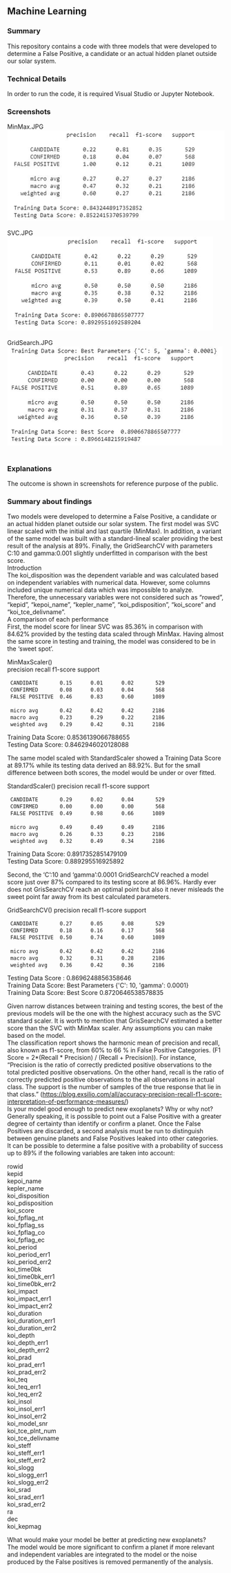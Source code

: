 ## Machine Learning
### Summary
This repository contains a code with three models that were developed to determine a False Positive, a candidate or an actual hidden planet outside our solar system. <br>
### Technical Details
In order to run the code, it is required Visual Studio or Jupyter Notebook.<br>
### Screenshots
MinMax.JPG<br>
![MinMax](MinMax.JPG)<br><br>
SVC.JPG<br>
![SVC](SVC.JPG)<br><br>
GridSearch.JPG<br>
![GridSearch](GridSearch.JPG)<br><br>
### Explanations<br>
The outcome is shown in screenshots for reference purpose of the public.<br>

### Summary about findings<br>
Two models were developed to determine a False Positive, a candidate or an actual hidden planet outside our solar system. The first model was SVC linear scaled with the initial and last quartile (MinMax). In addition, a variant of the same model was built with a standard-lineal scaler providing the best result of the analysis at 89%. Finally, the GridSearchCV with parameters C:10 and gamma:0.001 slightly underfitted in comparison with the best score. <br>
Introduction <br>
The koi_disposition was the dependent variable and was calculated based on independent variables with numerical data. However, some columns included unique numerical data which was impossible to analyze. Therefore, the unnecessary variables were not considered such as “rowed”, “kepid”, “kepoi_name”, “kepler_name”, “koi_pdisposition”, “koi_score” and “koi_tce_delivname”. <br>
A comparison of each performance <br>
First, the model score for linear SVC was 85.36% in comparison with 84.62% provided by the testing data scaled through MinMax. Having almost the same score in testing and training, the model was considered to be in the ‘sweet spot’.  <br>

MinMaxScaler()<br>
                precision    recall  f1-score   support

     CANDIDATE       0.15      0.01      0.02       529
     CONFIRMED       0.08      0.03      0.04       568
     FALSE POSITIVE  0.46      0.83      0.60      1089

     micro avg       0.42      0.42      0.42      2186
     macro avg       0.23      0.29      0.22      2186
     weighted avg    0.29      0.42      0.31      2186

Training Data Score: 0.8536139066788655<br>
Testing Data Score: 0.8462946020128088<br>

The same model scaled with StandardScaler showed a Training Data Score at 89.17% while its testing data derived an 88.92%. But for the small difference between both scores, the model would be under or over fitted. <br>

StandardScaler()
                precision    recall  f1-score   support

     CANDIDATE       0.29      0.02      0.04       529
     CONFIRMED       0.00      0.00      0.00       568
     FALSE POSITIVE  0.49      0.98      0.66      1089

     micro avg       0.49      0.49      0.49      2186
     macro avg       0.26      0.33      0.23      2186
     weighted avg    0.32      0.49      0.34      2186

Training Data Score: 0.8917352851479109<br>
Testing Data Score: 0.889295516925892<br>

Second, the ‘C’:10 and ‘gamma’:0.0001 GridSearchCV reached a model score just over 87% compared to its testing score at 86.96%. Hardly ever does not GrisSearchCV reach an optimal point but also it never misleads the sweet point far away from its best calculated parameters. <br>

GridSearchCV()
                precision    recall  f1-score   support

     CANDIDATE       0.27      0.05      0.08       529
     CONFIRMED       0.18      0.16      0.17       568
     FALSE POSITIVE  0.50      0.74      0.60      1089

     micro avg       0.42      0.42      0.42      2186
     macro avg       0.32      0.31      0.28      2186
     weighted avg    0.36      0.42      0.36      2186

Testing Data Score : 0.8696248856358646 <br>
Training Data Score: Best Parameters {'C': 10, 'gamma': 0.0001}<br>
Training Data Score: Best Score  0.8720646538578835<br>

Given narrow distances between training and testing scores, the best of the previous models will be the one with the highest accuracy such as the SVC standard scaler. It is worth to mention that GrisSearchCV estimated a better score than the SVC with MinMax scaler. 
Any assumptions you can make based on the model.<br>
The classification report shows the harmonic mean of precision and recall, also known as f1-score, from 60% to 66 % in False Positive Categories. (F1 Score = 2*(Recall * Precision) / (Recall + Precision)). For instance, “Precision is the ratio of correctly predicted positive observations to the total predicted positive observations. On the other hand, recall is the ratio of correctly predicted positive observations to the all observations in actual class. The support is the number of samples of the true response that lie in that class.” (https://blog.exsilio.com/all/accuracy-precision-recall-f1-score-interpretation-of-performance-measures/)<br>
Is your model good enough to predict new exoplanets? Why or why not?<br>
Generally speaking, it is possible to point out a False Positive with a greater degree of certainty than identify or confirm a planet. Once the False Positives are discarded, a second analysis must be run to distinguish between genuine planets and False Positives leaked into other categories. <br>
It can be possible to determine a false positive with a probability of success up to 89% if the following variables are taken into account:<br>

rowid<br>
kepid<br>
kepoi_name<br>
kepler_name<br>
koi_disposition<br>
koi_pdisposition<br>
koi_score<br>
koi_fpflag_nt<br>
koi_fpflag_ss<br>
koi_fpflag_co<br>
koi_fpflag_ec<br>
koi_period<br>
koi_period_err1<br>
koi_period_err2<br>
koi_time0bk<br>
koi_time0bk_err1<br>
koi_time0bk_err2<br>
koi_impact<br>
koi_impact_err1<br>
koi_impact_err2<br>
koi_duration<br>
koi_duration_err1<br>
koi_duration_err2<br>
koi_depth<br>
koi_depth_err1<br>
koi_depth_err2<br>
koi_prad<br>
koi_prad_err1<br>
koi_prad_err2<br>
koi_teq<br>
koi_teq_err1<br>
koi_teq_err2<br>
koi_insol<br>
koi_insol_err1<br>
koi_insol_err2<br>
koi_model_snr<br>
koi_tce_plnt_num<br>
koi_tce_delivname<br>
koi_steff<br>
koi_steff_err1<br>
koi_steff_err2<br>
koi_slogg<br>
koi_slogg_err1<br>
koi_slogg_err2<br>
koi_srad<br>
koi_srad_err1<br>
koi_srad_err2<br>
ra<br>
dec<br>
koi_kepmag<br>


What would make your model be better at predicting new exoplanets?<br>
The model would be more significant to confirm a planet if more relevant and independent variables are integrated to the model or the noise produced by the False positives is removed permanently of the analysis. <br>
